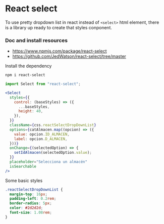 # React select

To use pretty dropdown list in react instead of `<select>` html element, there is a library up ready to create that styles conponent.

### Doc and install resources

- https://www.npmjs.com/package/react-select
- https://github.com/JedWatson/react-select/tree/master

Install the dependency

```bash
npm i react-select
```

```js
import Select from "react-select";
```

```jsx
<Select
  styles={{
    control: (baseStyles) => ({
      ...baseStyles,
      height: 40,
    }),
  }}
  className={css.reactSelectDropDownList}
  options={catAlmacen.map((opcion) => ({
    value: opcion.ID_ALMACEN,
    label: opcion.D_ALMACEN,
  }))}
  onChange={(selectedOption) => {
    setIdAlmacen(selectedOption.value);
  }}
  placeholder="Selecciona un almacén"
  isSearchable
/>
```

Some basic styles

```css
.reactSelectDropDownList {
  margin-top: 16px;
  padding-left: 0.2rem;
  border-radius: 5px;
  color: #2d2d2d;
  font-size: 1.08rem;
}
```
